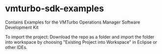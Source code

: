 # vmturbo-sdk-examples
Contains Examples for the VMTurbo Operations Manager Software Development Kit

To import the project:
Download the repo as a folder and import the folder into workspace by choosing "Existing Project into Workspace" in Eclipse or other IDEs.
